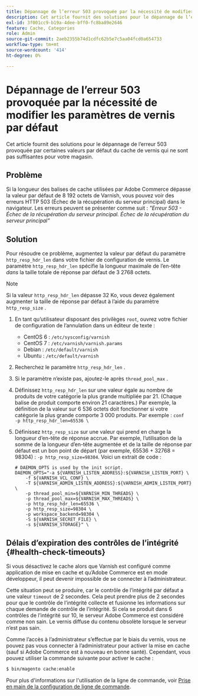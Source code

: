 ```yaml
---
title: Dépannage de l’erreur 503 provoquée par la nécessité de modifier les paramètres de vernis par défaut
description: Cet article fournit des solutions pour le dépannage de l’erreur 503 provoquée par certaines valeurs par défaut du cache de vernis qui ne sont pas suffisantes pour votre magasin.
exl-id: 3f001cc9-b19a-4dee-bff0-fc8ba89e2646
feature: Cache, Categories
role: Admin
source-git-commit: 2aeb2355b74d1cdfc62b5e7c5aa04fcd0a654733
workflow-type: tm+mt
source-wordcount: '414'
ht-degree: 0%

---
```


# Dépannage de l’erreur 503 provoquée par la nécessité de modifier les paramètres de vernis par défaut

Cet article fournit des solutions pour le dépannage de l’erreur 503 provoquée par certaines valeurs par défaut du cache de vernis qui ne sont pas suffisantes pour votre magasin.

## Problème

Si la longueur des balises de cache utilisées par Adobe Commerce dépasse la valeur par défaut de 8 192 octets de Varnish, vous pouvez voir des erreurs HTTP 503 (Échec de la récupération du serveur principal) dans le navigateur. Les erreurs peuvent se présenter comme suit : *&quot;Erreur 503 - Échec de la récupération du serveur principal. Échec de la récupération du serveur principal&quot;*

## Solution

Pour résoudre ce problème, augmentez la valeur par défaut du paramètre `http_resp_hdr_len` dans votre fichier de configuration de vernis. Le paramètre `http_resp_hdr_len` spécifie la longueur maximale de l’en-tête *dans* la taille totale de réponse par défaut de 3 2768 octets.

>[!NOTE]
>
>Si la valeur `http_resp_hdr_len` dépasse 32 Ko, vous devez également augmenter la taille de réponse par défaut à l’aide du paramètre `http_resp_size` .

1. En tant qu’utilisateur disposant des privilèges `root`, ouvrez votre fichier de configuration de l’annulation dans un éditeur de texte :
   * CentOS 6 : `/etc/sysconfig/varnish`
   * CentOS 7 : `/etc/varnish/varnish.params`
   * Debian : `/etc/default/varnish`
   * Ubuntu : `/etc/default/varnish`
1. Recherchez le paramètre `http_resp_hdr_len` .
1. Si le paramètre n’existe pas, ajoutez-le après `thread_pool_max` .
1. Définissez `http_resp_hdr_len` sur une valeur égale au nombre de produits de votre catégorie la plus grande multipliée par 21. (Chaque balise de produit comporte environ 21 caractères.)    Par exemple, la définition de la valeur sur 6 536 octets doit fonctionner si votre catégorie la plus grande comporte 3 000 produits.    Par exemple :    ```conf    -p http_resp_hdr_len=65536 \    ```
1. Définissez `http_resp_size` sur une valeur qui prend en charge la longueur d’en-tête de réponse accrue.    Par exemple, l’utilisation de la somme de la longueur d’en-tête augmentée et de la taille de réponse par défaut est un bon point de départ (par exemple, 65536 + 32768 = 98304) : `-p http_resp_size=98304`. Voici un extrait de code :

   ```
   # DAEMON_OPTS is used by the init script.
   DAEMON_OPTS="-a ${VARNISH_LISTEN_ADDRESS}:${VARNISH_LISTEN_PORT} \
       -f ${VARNISH_VCL_CONF} \
       -T ${VARNISH_ADMIN_LISTEN_ADDRESS}:${VARNISH_ADMIN_LISTEN_PORT} \
       -p thread_pool_min=${VARNISH_MIN_THREADS} \
       -p thread_pool_max=${VARNISH_MAX_THREADS} \
       -p http_resp_hdr_len=65536 \
       -p http_resp_size=98304 \
       -p workspace_backend=98304 \
       -S ${VARNISH_SECRET_FILE} \
       -s ${VARNISH_STORAGE}" \
   ```

## Délais d’expiration des contrôles de l’intégrité {#health-check-timeouts}

Si vous désactivez le cache alors que Varnish est configuré comme application de mise en cache et qu’Adobe Commerce est en mode développeur, il peut devenir impossible de se connecter à l’administrateur.

Cette situation peut se produire, car le contrôle de l’intégrité par défaut a une valeur `timeout` de 2 secondes. Cela peut prendre plus de 2 secondes pour que le contrôle de l’intégrité collecte et fusionne les informations sur chaque demande de contrôle de l’intégrité. Si cela se produit dans 6 contrôles de l’intégrité sur 10, le serveur Adobe Commerce est considéré comme non sain. Le vernis diffuse du contenu obsolète lorsque le serveur n’est pas sain.

Comme l’accès à l’administrateur s’effectue par le biais du vernis, vous ne pouvez pas vous connecter à l’administrateur pour activer la mise en cache (sauf si Adobe Commerce est à nouveau en bonne santé). Cependant, vous pouvez utiliser la commande suivante pour activer le cache :

```bash
$ bin/magento cache:enable
```

Pour plus d&#39;informations sur l&#39;utilisation de la ligne de commande, voir [Prise en main de la configuration de ligne de commande](https://experienceleague.adobe.com/en/docs/commerce-operations/configuration-guide/cli/config-cli).

